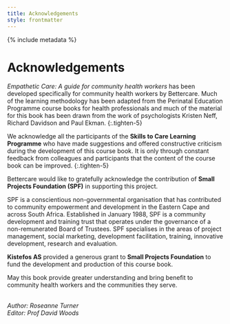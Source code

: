 ```yaml
---
title: Acknowledgements
style: frontmatter
---
```


{% include metadata %}

# Acknowledgements

*Empathetic Care: A guide for community health workers* has been developed specifically for community health workers by Bettercare. Much of the learning methodology has been adapted from the Perinatal Education Programme course books for health professionals and much of the material for this book has been drawn from the work of psychologists Kristen Neff, Richard Davidson and Paul Ekman.
{:.tighten-5}

We acknowledge all the participants of the **Skills to Care Learning Programme** who have made suggestions and offered constructive criticism during the development of this course book. It is only through constant feedback from colleagues and participants that the content of the course book can be improved.
{:.tighten-5}

Bettercare would like to gratefully acknowledge the contribution of **Small Projects Foundation (SPF)** in supporting this project.

SPF is a conscientious non-governmental organisation that has contributed to community empowerment and development in the Eastern Cape and across South Africa. Established in January 1988, SPF is a community development and training trust that operates under the governance of a non-remunerated Board of Trustees. SPF specialises in the areas of project management, social marketing, development facilitation, training, innovative development, research and evaluation.

**Kistefos AS** provided a generous grant to **Small Projects Foundation** to fund the development and production of this course book.

May this book provide greater understanding and bring benefit to community health workers and the communities they serve.

<br>*Author: Roseanne Turner*
<br>*Editor: Prof David Woods*
